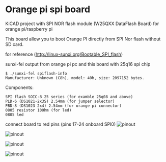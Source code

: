 # Orange pi spi board
KiCAD project with SPI NOR flash module (W25QXX DataFlash Board) for orange pi/raspberry pi

This board allow you to boot Orange PI directly from SPI Nor flash without SD card.

  for reference (http://linux-sunxi.org/Bootable_SPI_flash)


sunxi-fel output from orange pi pc and this board with 25q16 spi chip
```
$ ./sunxi-fel spiflash-info
Manufacturer: Unknown (C8h), model: 40h, size: 2097152 bytes.
```



Components:
```
SPI flash SOIC-8 25 series (for examble 25q08 and above)
PLD-6 (DS1021-2x3S) 2.54mm (for jumper selector)
PBD-8 (DS1023 2x4) 2.54mm (for orange pi connector)
0805 resistor 10Ohm (for led)
0805 led 
```

connect board to red pins (pins 17-24 onboard SPI0)
![pinout](https://github.com/ktkd/rpi_spi_board/raw/master/orangepi-pinout.png)


![pinout](https://github.com/ktkd/rpi_spi_board/raw/master/kicad_spi_nor_opi.png)

![pinout](https://github.com/ktkd/rpi_spi_board/raw/master/photo_boards.jpg)

![pinout](https://github.com/ktkd/rpi_spi_board/raw/master/final.jpg)

